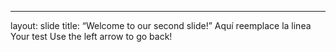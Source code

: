 ---
layout:
slide
title: “Welcome to our second slide!”
Aquí reemplace la linea
Your test
Use the left arrow to go back!
